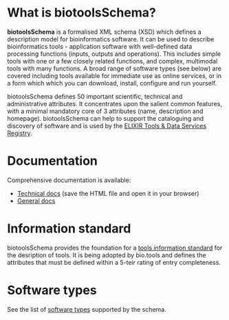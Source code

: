 # What is biotoolsSchema?

**biotoolsSchema** is a formalised XML schema (XSD) which defines a description model for bioinformatics software.  It can be used to describe bioinformatics tools - application software with well-defined data processing functions (inputs, outputs and operations).   This includes simple tools with one or a few closely related functions, and complex, multimodal tools with many functions.  A broad range of software types (see below) are covered including tools available for immediate use as online services, or in a form which which you can download, install, configure and run yourself.

biotoolsSchema defines 50 important scientific, technical and administrative attributes.  It concentrates upon the salient common features, with a minimal mandatory core of 3 attributes (name, description and homepage).  biotoolsSchema can help to support the cataloguing and discovery of software and is used by the [ELIXIR Tools & Data Services Registry](https://bio.tools).

# Documentation
Comprehensive documentation is available:
* [Technical docs](https://github.com/bio-tools/biotoolsSchema/blob/master/versions/biotools-3.0.0-rc/docs/biotools-3.0.0.html) (save the HTML file and open it in your browser)
* [General docs](http://biotoolsschema.readthedocs.io/en/latest/)



# Information standard
biotoolsSchema provides the foundation for a [tools information standard](https://github.com/bio-tools/biotoolsSchemaDocs/blob/master/information_requirement.rst#information-requirement) for the desription of tools.  It is being adopted by bio.tools and defines the attributes that must be defined within a 5-teir rating of entry completeness.

# Software types 
See the list of [software types](http://biotools.readthedocs.io/en/latest/curators_guide.html#tool-type) supported by the schema.



